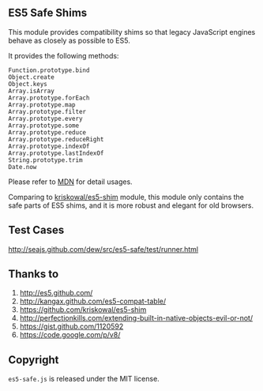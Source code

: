 ## ES5 Safe Shims

This module provides compatibility shims so that legacy JavaScript engines
behave as closely as possible to ES5.

It provides the following methods:

````
Function.prototype.bind
Object.create
Object.keys
Array.isArray
Array.prototype.forEach
Array.prototype.map
Array.prototype.filter
Array.prototype.every
Array.prototype.some
Array.prototype.reduce
Array.prototype.reduceRight
Array.prototype.indexOf
Array.prototype.lastIndexOf
String.prototype.trim
Date.now
````

Please refer to [MDN](https://developer.mozilla.org/En/JavaScript/ECMAScript_5_support_in_Mozilla) for detail usages.

Comparing to [kriskowal/es5-shim](https://github.com/kriskowal/es5-shim) module,
this module only contains the safe parts of ES5 shims, and it is more robust
and elegant for old browsers.


## Test Cases

http://seajs.github.com/dew/src/es5-safe/test/runner.html


## Thanks to

1. http://es5.github.com/
1. http://kangax.github.com/es5-compat-table/
1. https://github.com/kriskowal/es5-shim
1. http://perfectionkills.com/extending-built-in-native-objects-evil-or-not/
1. https://gist.github.com/1120592
1. https://code.google.com/p/v8/

## Copyright

`es5-safe.js` is released under the MIT license.
